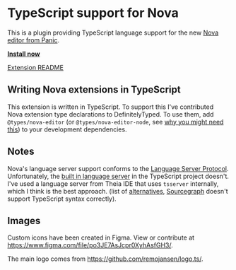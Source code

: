 # TypeScript support for Nova

This is a plugin providing TypeScript language support for the new [Nova editor from Panic](https://panic.com/nova/).

[**Install now**](https://camlittle.com/typescript.novaextension)

[Extension README](./typescript.novaextension/README.md)

## Writing Nova extensions in TypeScript

This extension is written in TypeScript. To support this I've contributed Nova extension type declarations to DefinitelyTyped. To use them, add `@types/nova-editor` (or `@types/nova-editor-node`, see [why you might need this](https://github.com/DefinitelyTyped/DefinitelyTyped/blob/master/types/nova-editor/README.md)) to your development dependencies.

## Notes

Nova's language server support conforms to the [Language Server Protocol](https://microsoft.github.io/language-server-protocol/). Unfortunately, the [built in language server](https://github.com/Microsoft/TypeScript/wiki/Standalone-Server-%28tsserver%29) in the TypeScript project doesn't. I've used a language server from Theia IDE that uses `tsserver` internally, which I think is the best approach. (list of [alternatives](https://microsoft.github.io/language-server-protocol/implementors/servers/), [Sourcegraph](https://github.com/sourcegraph/javascript-typescript-langserver) doesn't support TypeScript syntax correctly).

## Images

Custom icons have been created in Figma. View or contribute at https://www.figma.com/file/po3JE7AsJcpr0XyhAsfGH3/.

The main logo comes from https://github.com/remojansen/logo.ts/.
